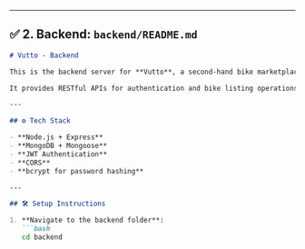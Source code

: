 
---

## ✅ **2. Backend: `backend/README.md`**

```markdown
# Vutto - Backend

This is the backend server for **Vutto**, a second-hand bike marketplace built with **Node.js**, **Express**, and **MongoDB**.

It provides RESTful APIs for authentication and bike listing operations.

---

## ⚙️ Tech Stack

- **Node.js + Express**
- **MongoDB + Mongoose**
- **JWT Authentication**
- **CORS**
- **bcrypt for password hashing**

---

## 🛠️ Setup Instructions

1. **Navigate to the backend folder**:
   ```bash
   cd backend
